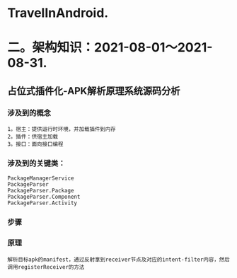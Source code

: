 # TravelInAndroid.
# 二。架构知识：2021-08-01～2021-08-31.

## 占位式插件化-APK解析原理系统源码分析
### 涉及到的概念
    1。宿主：提供运行时环境，并加载插件到内存
    2。插件：供宿主加载
    3。接口：面向接口编程
### 涉及到的关键类：
    PackageManagerService
    PackageParser
    PackageParser.Package
    PackageParser.Component
    PackageParser.Activity
### 步骤
### 原理
    解析目标apk的manifest，通过反射拿到receiver节点及对应的intent-filter内容，然后调用registerReceiver的方法
